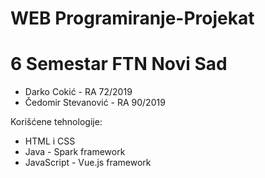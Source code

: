 # WEB Programiranje-Projekat
# 6 Semestar FTN Novi Sad

- Darko Cokić - RA 72/2019
- Čedomir Stevanović - RA 90/2019

Korišćene tehnologije:
  - HTML i CSS
  - Java - Spark framework
  - JavaScript - Vue.js framework

